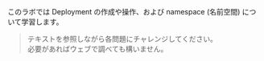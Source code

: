 このラボでは Deployment の作成や操作、および namespace (名前空間) について学習します。  

> テキストを参照しながら各問題にチャレンジしてください。  
> 必要があればウェブで調べても構いません。
